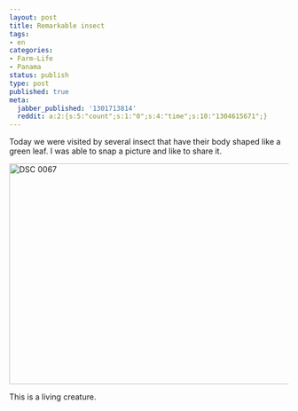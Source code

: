 ```yaml
---
layout: post
title: Remarkable insect
tags:
- en
categories:
- Farm-Life
- Panama
status: publish
type: post
published: true
meta:
  jabber_published: '1301713814'
  reddit: a:2:{s:5:"count";s:1:"0";s:4:"time";s:10:"1304615671";}
---
```

Today we were visited by several insect that have their body shaped like a green leaf. I was able to snap a picture and like to share it.

<img style="display:block;margin-left:auto;margin-right:auto;" src="http://stephanschwab.files.wordpress.com/2011/04/dsc_0067.jpg" alt="DSC 0067" title="DSC_0067.jpg" border="0" width="600" height="398" />

This is a living creature.
